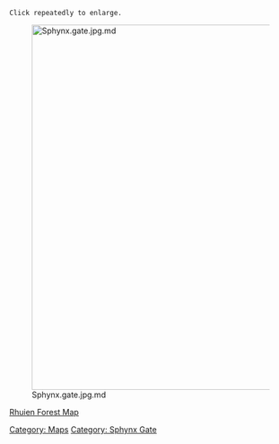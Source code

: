 `Click repeatedly to enlarge.`

<figure>
<img src="Sphynx.gate.jpg.md" title="Sphynx.gate.jpg.md" width="650"
alt="Sphynx.gate.jpg.md" />
<figcaption aria-hidden="true">Sphynx.gate.jpg.md</figcaption>
</figure>

[Rhuien Forest Map](Rhuien_Forest_Map "wikilink")  

[Category: Maps](Category:_Maps "wikilink") [Category: Sphynx
Gate](Category:_Sphynx_Gate "wikilink")
